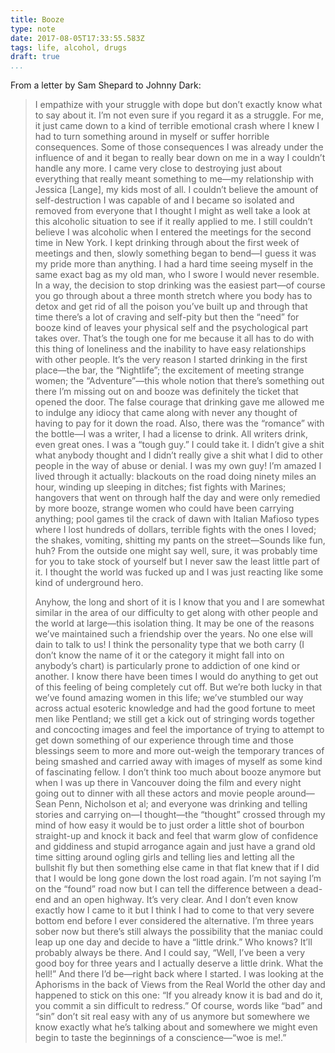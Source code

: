 ```yaml
---
title: Booze
type: note
date: 2017-08-05T17:33:55.583Z
tags: life, alcohol, drugs
draft: true
...
```


From a letter by Sam Shepard to Johnny Dark:

> I empathize with your struggle with dope but don’t exactly know what to say
> about it. I’m not even sure if you regard it as a struggle. For me, it just
> came down to a kind of terrible emotional crash where I knew I had to turn
> something around in myself or suffer horrible consequences. Some of those
> consequences I was already under the influence of and it began to really bear
> down on me in a way I couldn’t handle any more. I came very close to
> destroying just about everything that really meant something to me—my
> relationship with Jessica [Lange], my kids most of all. I couldn’t believe the
> amount of self-destruction I was capable of and I became so isolated and
> removed from everyone that I thought I might as well take a look at this
> alcoholic situation to see if it really applied to me. I still couldn’t
> believe I was alcoholic when I entered the meetings for the second time in New
> York. I kept drinking through about the first week of meetings and then,
> slowly something began to bend—I guess it was my pride more than anything. I
> had a hard time seeing myself in the same exact bag as my old man, who I swore
> I would never resemble. In a way, the decision to stop drinking was the
> easiest part—of course you go through about a three month stretch where you
> body has to detox and get rid of all the poison you’ve built up and through
> that time there’s a lot of craving and self-pity but then the “need” for booze
> kind of leaves your physical self and the psychological part takes over.
> That’s the tough one for me because it all has to do with this thing of
> loneliness and the inability to have easy relationships with other people.
> It’s the very reason I started drinking in the first place—the bar, the
> “Nightlife”; the excitement of meeting strange women; the “Adventure”—this
> whole notion that there’s something out there I’m missing out on and booze was
> definitely the ticket that opened the door. The false courage that drinking
> gave me allowed me to indulge any idiocy that came along with never any
> thought of having to pay for it down the road. Also, there was the “romance”
> with the bottle—I was a writer, I had a license to drink. All writers drink,
> even great ones. I was a “tough guy.” I could take it. I didn’t give a shit
> what anybody thought and I didn’t really give a shit what I did to other
> people in the way of abuse or denial. I was my own guy! I’m amazed I lived
> through it actually: blackouts on the road doing ninety miles an hour, winding
> up sleeping in ditches; fist fights with Marines; hangovers that went on
> through half the day and were only remedied by more booze, strange women who
> could have been carrying anything; pool games til the crack of dawn with
> Italian Mafioso types where I lost hundreds of dollars, terrible fights with
> the ones I loved; the shakes, vomiting, shitting my pants on the street—Sounds
> like fun, huh? From the outside one might say well, sure, it was probably time
> for you to take stock of yourself but I never saw the least little part of it.
> I thought the world was fucked up and I was just reacting like some kind of
> underground hero. 
> 
> Anyhow, the long and short of it is I know that you and I are somewhat similar
> in the area of our difficulty to get along with other people and the world at
> large—this isolation thing. It may be one of the reasons we’ve maintained such
> a friendship over the years. No one else will dain to talk to us! I think the
> personality type that we both carry (I don’t know the name of it or the
> category it might fall into on anybody’s chart) is particularly prone to
> addiction of one kind or another. I know there have been times I would do
> anything to get out of this feeling of being completely cut off. But we’re
> both lucky in that we’ve found amazing women in this life; we’ve stumbled our
> way across actual esoteric knowledge and had the good fortune to meet men like
> Pentland; we still get a kick out of stringing words together and concocting
> images and feel the importance of trying to attempt to get down something of
> our experience through time and those blessings seem to more and more
> out-weigh the temporary trances of being smashed and carried away with images
> of myself as some kind of fascinating fellow. I don’t think too much about
> booze anymore but when I was up there in Vancouver doing the film and every
> night going out to dinner with all these actors and movie people around—Sean
> Penn, Nicholson et al; and everyone was drinking and telling stories and
> carrying on—I thought—the “thought” crossed through my mind of how easy it
> would be to just order a little shot of bourbon straight-up and knock it back
> and feel that warm glow of confidence and giddiness and stupid arrogance again
> and just have a grand old time sitting around ogling girls and telling lies
> and letting all the bullshit fly but then something else came in that flat
> knew that if I did that I would be long gone down the lost road again. I’m not
> saying I’m on the “found” road now but I can tell the difference between a
> dead-end and an open highway. It’s very clear. And I don’t even know exactly
> how I came to it but I think I had to come to that very severe bottom end
> before I ever considered the alternative. I’m three years sober now but
> there’s still always the possibility that the maniac could leap up one day and
> decide to have a “little drink.” Who knows? It’ll probably always be there.
> And I could say, “Well, I’ve been a very good boy for three years and I
> actually deserve a little drink. What the hell!” And there I’d be—right back
> where I started. I was looking at the Aphorisms in the back of Views from the
> Real World the other day and happened to stick on this one: “If you already
> know it is bad and do it, you commit a sin difficult to redress.” Of course,
> words like “bad” and “sin” don’t sit real easy with any of us anymore but
> somewhere we know exactly what he’s talking about and somewhere we might even
> begin to taste the beginnings of a conscience—“woe is me!.”
